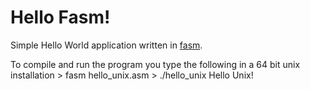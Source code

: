 # Hello Fasm!

Simple Hello World application written in [fasm](https://flatassembler.net/).

To compile and run the program you type the following in a 64 bit unix installation
    > fasm hello_unix.asm
    > ./hello_unix
    Hello Unix!
